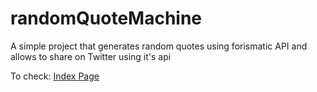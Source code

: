 # randomQuoteMachine
<p>A simple project that generates random quotes using forismatic API and allows to share on Twitter using it's api</p>
<p>To check: <a href = "https://htmlpreview.github.io/?https://github.com/jvsn19/randomQuoteMachine/blob/master/index.html">Index Page</a></p>
